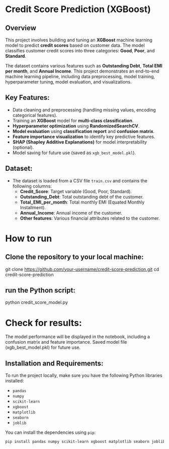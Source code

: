 




# Credit Score Prediction (XGBoost)

## Overview
This project involves building and tuning an **XGBoost** machine learning model to predict **credit scores** based on customer data. The model classifies customer credit scores into three categories: **Good**, **Poor**, and **Standard**.

The dataset contains various features such as **Outstanding Debt**, **Total EMI per month**, and **Annual Income**. This project demonstrates an end-to-end machine learning pipeline, including data preprocessing, model training, hyperparameter tuning, model evaluation, and visualizations.

## Key Features:
- Data cleaning and preprocessing (handling missing values, encoding categorical features).
- Training an **XGBoost** model for **multi-class classification**.
- **Hyperparameter optimization** using **RandomizedSearchCV**.
- **Model evaluation** using **classification report** and **confusion matrix**.
- **Feature importance visualization** to identify key predictive features.
- **SHAP (Shapley Additive Explanations)** for model interpretability (optional).
- Model saving for future use (saved as `xgb_best_model.pkl`).

## Dataset:
- The dataset is loaded from a CSV file `train.csv` and contains the following columns:
  - **Credit_Score**: Target variable (Good, Poor, Standard).
  - **Outstanding_Debt**: Total outstanding debt of the customer.
  - **Total_EMI_per_month**: Total monthly EMI (Equated Monthly Installment).
  - **Annual_Income**: Annual income of the customer.
  - **Other features**: Various financial attributes related to the customer.
 

# How to run
## Clone the repository to your local machine:
git clone https://github.com/your-username/credit-score-prediction.git
cd credit-score-prediction

## run the Python script:
python credit_score_model.py

# Check for results:
The model performance will be displayed in the notebook, including a confusion matrix and feature importance.
Saved model file (xgb_best_model.pkl) for future use.




## Installation and Requirements:
To run the project locally, make sure you have the following Python libraries installed:
- `pandas`
- `numpy`
- `scikit-learn`
- `xgboost`
- `matplotlib`
- `seaborn`
- `joblib`

You can install the dependencies using `pip`:
```bash
pip install pandas numpy scikit-learn xgboost matplotlib seaborn joblib





